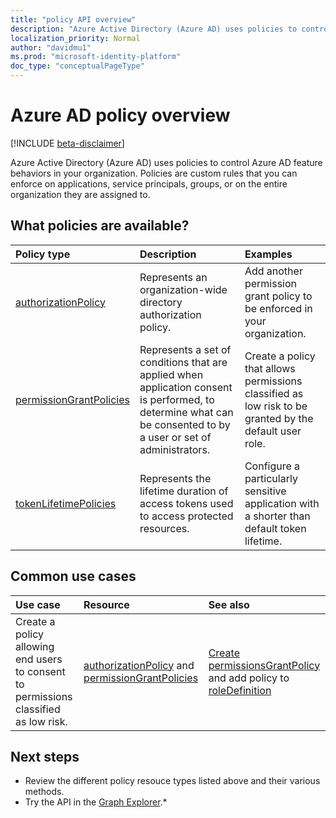 ```yaml
---
title: "policy API overview"
description: "Azure Active Directory (Azure AD) uses policies to control Azure AD feature behaviors in your organization."
localization_priority: Normal
author: "davidmu1"
ms.prod: "microsoft-identity-platform"
doc_type: "conceptualPageType"
---
```


# Azure AD policy overview

[!INCLUDE [beta-disclaimer](../../includes/beta-disclaimer.md)]

Azure Active Directory (Azure AD) uses policies to control Azure AD feature behaviors in your organization. Policies are custom rules that you can enforce on applications, service principals, groups, or on the entire organization they are assigned to.

## What policies are available?

| Policy type       | Description | Examples |
|:-------------|:------------|:------------|
|[authorizationPolicy](authorizationpolicy.md)|Represents an organization-wide directory authorization policy. | Add another permission grant policy to be enforced in your organization.|
|[permissionGrantPolicies](permissiongrantpolicy.md)|Represents a set of conditions that are applied when application consent is performed, to determine what can be consented to by a user or set of administrators. | Create a policy that allows permissions classified as low risk to be granted by the default user role.|
|[tokenLifetimePolicies](tokenlifetimepolicy.md)|Represents the lifetime duration of access tokens used to access protected resources.| Configure a particularly sensitive application with a shorter than default token lifetime.|

## Common use cases

| Use case    | Resource      | See also |
|:-------------|:------------|:------------|
|Create a policy allowing end users to consent to permissions classified as low risk.| [authorizationPolicy](authorizationpolicy.md) and [permissionGrantPolicies](permissiongrantpolicy.md) | [Create permissionsGrantPolicy](../api/permissionsgrantpolicy-post-permissionsgrantpolicy.md) and add policy to [roleDefinition](unifiedroledefinition.md)

## Next steps

* Review the different policy resouce types listed above and their various methods.
* Try the API in the [Graph Explorer](https://developer.microsoft.com/graph/graph-explorer).*
